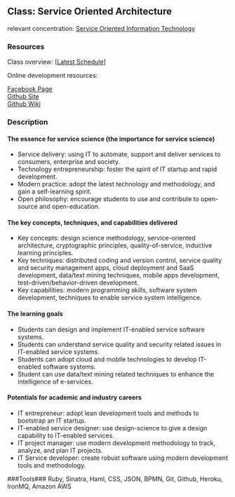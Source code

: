 ## Class: Service Oriented Architecture
relevant concentration: [Service Oriented Information Technology](http://bit.ly/NTHU-ISS-SOIT)

### Resources
Class overview: [[Latest Schedule](https://docs.google.com/spreadsheets/d/1R1h9srDttvKKJvsrOPTt_zgoLfbRRtQErWsv7QrVfMg/pubhtml)]

Online development resources:
<div id="horiz_container">
  <div id="SNSbutton"><a href="https://www.facebook.com/groups/ISS.SOAD/">Facebook Page</a></div>
  <div id="SNSbutton"><a href="https://github.com/ISS-SOA/class-SOA-repo">Github Site</a></div>
  <div id="SNSbutton"><a href="https://github.com/ISS-SOA/class-SOA-repo/wiki">Github Wiki</a></div>
</div>

### Description
#### The essence for service science (the importance for service science)
- Service delivery: using IT to automate, support and deliver services to consumers, enterprise and society.
- Technology entrepreneurship: foster the spirit of IT startup and rapid development.
- Modern practice: adopt the latest technology and methodology, and gain a self-learning spirit.
- Open philosophy: encourage students to use and contribute to open-source and open-education.

#### The key concepts, techniques, and capabilities delivered
- Key concepts: design science methodology, service-oriented architecture,  cryptographic principles, quality-of-service, inductive learning principles.
- Key techniques: distributed coding and version control, service quality and security management apps, cloud deployment and SaaS development, data/text mining techniques, mobile apps development, test-driven/behavior-driven development.
- Key capabilities: modern programming skills, software system development, techniques to enable service system intelligence.

#### The learning goals
- Students can design and implement IT-enabled service software systems.
- Students can understand service quality and security related issues in IT-enabled service systems.
- Students can adopt cloud and mobile technologies to develop IT-enabled software systems.
- Student can use data/text mining related techniques to enhance the intelligence of e-services.

#### Potentials for academic and industry careers
- IT entrepreneur: adopt lean development tools and methods to bootstrap an IT startup.
- IT-enabled service designer: use design-science to give a design capability to IT-enabled services.
- IT project manager: use modern development methodology to track, analyze, and plan IT projects.
- IT Service developer: create robust software using modern development tools and methodology.


###Tools###
Ruby, Sinatra, Haml, CSS, JSON, BPMN, Git, Github, Heroku, IronMQ, Amazon AWS
